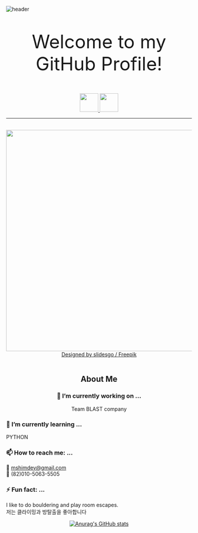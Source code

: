 ![header](https://capsule-render.vercel.app/api?type=waving&color=0:F9F7F7,50:DBE2EF,100:3F72AF&height=225&section=header&text=MinSeob%20Shim&fontAlign=55&fontAlignY=30&fontSize=50&animation=fadeIn&fontColor=EEEEEE&desc=Frontend%20Developer%20of%20Team%20BLAST🚀&descAlign=59&descAlignY=50&descSize=15)

<p style="font-size:50px" align="center" >
  Welcome to my GitHub Profile!
</p>

<div align="center">
  <a href="https://code-in-law.tistory.com/">
    <img height="50" src="https://www.vectorlogo.zone/logos/blogger/blogger-icon.svg"/>
  </a>
  <a href="https://www.linkedin.com/in/minseob-%EC%8B%AC%EB%AF%BC%EC%84%AD-shim-b34691203/">
    <img height="50" src="https://www.vectorlogo.zone/logos/linkedin/linkedin-icon.svg"/>
  </a>
</div>

---




<br/>

<div align="center">
  <img src="https://github.com/Earlssu/Earlssu/assets/61323917/7c8e473c-b1a5-4a74-bdaa-7b57936e542c" width="600" height="600"/>
  <br/>
  <a href="http://www.freepik.com" >Designed by slidesgo / Freepik</a>
</div>

<br/>



<h2 align="center">
  About Me
</h2>

<div algin="center">
  <h3 align="center">
    🔭 I’m currently working on ...
  </h3>
  <p align="center">
    Team BLAST company
  </p>
</div>  

  ### 🌱 I’m currently learning ...
  PYTHON

  ### 📫 How to reach me: ...
  📧 mshimdev@gmail.com <br/>
  📱 (82)010-5063-5505

  ### ⚡ Fun fact: ...
  I like to do bouldering and play room escapes. <br/>
  저는 클라이밍과 방탈출을 좋아합니다

<div align="center">
  
[![Anurag's GitHub stats](https://github-readme-stats.vercel.app/api?username=Earlssu)](https://github.com/anuraghazra/github-readme-stats)

</div>

<!--
**Earlssu/Earlssu** is a ✨ _special_ ✨ repository because its `README.md` (this file) appears on your GitHub profile.

Here are some ideas to get you started:

- 🔭 I’m currently working on ...
- 🌱 I’m currently learning ...
- 👯 I’m looking to collaborate on ...
- 🤔 I’m looking for help with ...
- 💬 Ask me about ...
- 📫 How to reach me: ...
- 😄 Pronouns: ...
- ⚡ Fun fact: ...
-->
